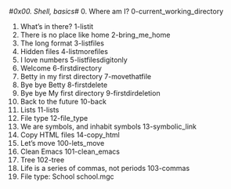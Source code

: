 #*0x00. Shell, basics*#
0. Where am I? 0-current\_working\_directory
1. What’s in there? 1-listit
2. There is no place like home 2-bring\_me\_home
3. The long format 3-listfiles
4. Hidden files 4-listmorefiles
5. I love numbers 5-listfilesdigitonly 
6. Welcome 6-firstdirectory
7. Betty in my first directory 7-movethatfile
8. Bye bye Betty 8-firstdelete
9. Bye bye My first directory 9-firstdirdeletion
10. Back to the future 10-back
11. Lists 11-lists
12. File type 12-file\_type
13. We are symbols, and inhabit symbols 13-symbolic\_link
14. Copy HTML files 14-copy\_html
15. Let’s move 100-lets\_move
16. Clean Emacs 101-clean\_emacs
17. Tree 102-tree
18. Life is a series of commas, not periods 103-commas
19. File type: School school.mgc
